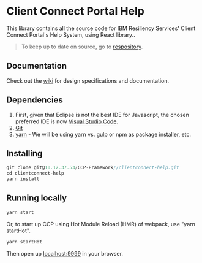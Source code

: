 # Client Connect Portal Help


This library contains all the source code for IBM Resiliency Services' Client Connect Portal's Help System, using React library..

> To keep up to date on source, go to [respository](http://10.12.37.53/CCP-Framework//clientconnect-help/tree/master).

## Documentation

Check out the [wiki](http://10.12.37.53/CCP-Framework//clientconnect-help/wikis/home) for design specifications and documentation. 

## Dependencies
1. First, given that Eclipse is not the best IDE for Javascript, the chosen preferred IDE is now [Visual Studio Code](https://code.visualstudio.com/). 
2. [Git](https://git-scm.com/downloads)
3. [yarn](https://yarnpkg.com/) -  We will be using yarn vs. gulp or npm as package installer, etc. 

## Installing

```js
git clone git@10.12.37.53/CCP-Framework//clientconnect-help.git
cd clientconnect-help
yarn install
```

## Running locally

```js
yarn start
```
Or, to start up CCP using Hot Module Reload (HMR) of webpack, use "yarn startHot".
```js
yarn startHot
```

Then open up [localhost:9999](http://localhost:9999) in your browser.
